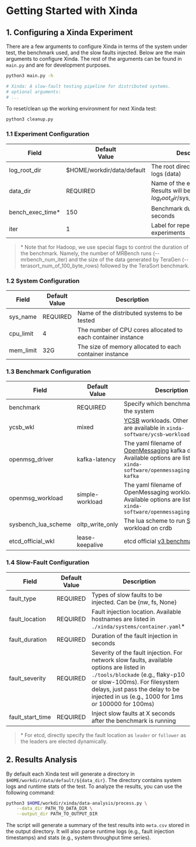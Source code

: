 # Getting Started with Xinda


## 1. Configuring a Xinda Experiment

There are a few arguments to configure Xinda in terms of the system under test, the benchmark used, and the slow faults injected. Below are the main arguments to configure Xinda. The rest of the arguments can be found in `main.py` and are for development purposes.

```bash
python3 main.py -h

# Xinda: A slow-fault testing pipeline for distributed systems.
# optional arguments:
# ...
```

To reset/clean up the working environment for next Xinda test:

```bash
python3 cleanup.py
```

### 1.1 Experiment Configuration
| Field | Default<br>Value | Description |
| - | - | - |
| log_root_dir | $HOME/workdir/data/default | The root directory to store logs (data) |
| data_dir | REQUIRED | Name of the experiment. Results will be stored in $log_root_dir/$sys_name/$data_dir |
| bench_exec_time\* | 150 | Benchmark duration in seconds |
| iter | 1 | Label for repeated experiments |

> \* Note that for Hadoop, we use special flags to control the duration of the benchmark. Namely, the number of MRBench runs (--mrbench_num_iter) and the size of the data generated by TeraGen (--terasort_num_of_100_byte_rows) followed by the TeraSort benchmark.

### 1.2 System Configuration
| Field | Default<br>Value | Description |
| - | - | - |
| sys_name | REQUIRED |  Name of the distributed systems to be tested |
| cpu_limit | 4 | The number of CPU cores allocated to each container instance |
| mem_limit | 32G | The size of memory allocated to each container instance |



### 1.3 Benchmark Configuration
| Field | Default<br>Value | Description |
| - | - | - |
| benchmark | REQUIRED | Specify which benchmark to test the system |
| ycsb_wkl | mixed | [YCSB](https://github.com/brianfrankcooper/YCSB) workloads. Other options are available in `xinda-software/ycsb-workloads` |
| openmsg_driver | kafka-latency | The yaml filename of [OpenMessaging](https://github.com/openmessaging/benchmark) kafka driver. Available options are listed in `xinda-software/openmessaging/driver-kafka` |
| openmsg_workload | simple-workload |  The yaml filename of OpenMessaging workload. Available options are listed in `xinda-software/openmessaging/workloads` |
| sysbench_lua_scheme | oltp_write_only | The lua scheme to run [SysBench](https://github.com/akopytov/sysbench) workload on crdb |
| etcd_official_wkl |  lease-keepalive | etcd official [v3 benchmark tool](https://github.com/etcd-io/etcd/tree/main/tools/benchmark) |



### 1.4 Slow-Fault Configuration
| Field | Default<br>Value | Description |
| - | - | - |
| fault_type | REQUIRED |  Types of slow faults to be injected. Can be {nw, fs, None} |
| fault_location | REQUIRED | Fault injection location. Available hostnames are listed in `./xinda/systems/container.yaml`\* |
| fault_duration | REQUIRED | Duration of the fault injection in seconds |
| fault_severity | REQUIRED | Severity of the fault injection. For network slow faults, available options are listed in `./tools/blockade` (e.g., flaky-p10 or slow-100ms). For filesystem delays, just pass the delay to be injected in us (e.g., 1000 for 1ms or 100000 for 100ms) |
| fault_start_time | REQUIRED | Inject slow faults at X seconds after the benchmark is running |

> \* For etcd, directly specify the fault location as `leader` or `follower` as the leaders are elected dynamically.

## 2. Results Analysis
By default each Xinda test will generate a directory in `$HOME/workdir/data/default/${data_dir}`. The directory contains system logs and runtime stats of the test. To analyze the results, you can use the following command:
```bash
python3 $HOME/workdir/xinda/data-analysis/process.py \
    --data_dir PATH_TO_DATA_DIR \
    --output_dir PATH_TO_OUTPUT_DIR
```
The script will generate a summary of the test results into `meta.csv` stored in the output directory. It will also parse runtime logs (e.g., fault injection timestamps) and stats (e.g., system throughput time series).
